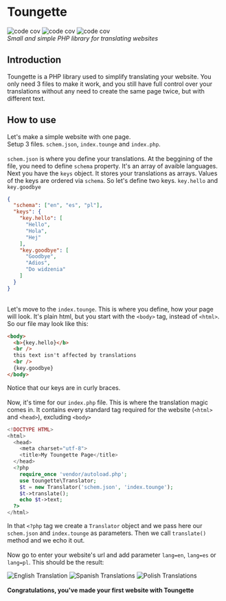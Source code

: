# Toungette

![code cov](https://img.shields.io/codeclimate/maintainability/OvieDev/toungette?logo=codeclimate)
![code cov](https://img.shields.io/github/last-commit/OvieDev/toungette?logo=github)
![code cov](https://img.shields.io/badge/PHP-8.1-blueviolet)\
*Small and simple PHP library for translating websites*

## Introduction
Toungette is a PHP library used to simplify translating your website.
You only need 3 files to make it work, and you still have full control over
your translations without any need to create the same page twice, but with different
text.

## How to use
Let's make a simple website with one page.\
Setup 3 files. `schem.json`, `index.tounge` and `index.php`.\
\
`schem.json` is where you define your translations. At the beggining of the file, you need to define `schema` property.
It's an array of avaible languages.\
Next you have the `keys` object. It stores your translations as arrays. Values of the keys are ordered via `schema`.
So let's define two keys. `key.hello` and `key.goodbye`

```json
{
  "schema": ["en", "es", "pl"],
  "keys": {
    "key.hello": [
      "Hello",
      "Hola",
      "Hej"
    ],
    "key.goodbye": [
      "Goodbye",
      "Adios",
      "Do widzenia"
    ]
  }
}
```
\
Let's move to the `index.tounge`. This is where you define, how your page will look. It's plain html, but you start with the `<body>` tag, instead of `<html>`. So our file may look like this:
```html
<body>
  <b>{key.hello}</b>
  <br />
  this text isn't affected by translations
  <br />
  {key.goodbye}
</body>
```
Notice that our keys are in curly braces.
\
\
Now, it's time for our `index.php` file. This is where the translation magic comes in. It contains every standard tag required for the website (`<html>` and `<head>`), excluding `<body>`
```php
<!DOCTYPE HTML>
<html>
  <head>
    <meta charset="utf-8">
    <title>My Toungette Page</title>
  </head>
  <?php
    require_once 'vendor/autoload.php';
    use toungette\Translator;
    $t = new Translator('schem.json', 'index.tounge');
    $t->translate();
    echo $t->text;
  ?>
</html>
```
In that `<?php` tag we create a `Translator` object and we pass here our `schem.json` and `index.tounge` as parameters. Then we call `translate()` method and we echo it out. \
\
Now go to enter your website's url and add parameter `lang=en`, `lang=es` or `lang=pl`. This should be the result:

![English Translation](https://i.imgur.com/fahum09.jpg)
![Spanish Translations](https://i.imgur.com/xLrWIJH.jpg)
![Polish Translations](https://i.imgur.com/sJNITLm.jpg)
\
\
**Congratulations, you've made your first website with Toungette**

